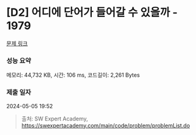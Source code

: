 # [D2] 어디에 단어가 들어갈 수 있을까 - 1979 

[문제 링크](https://swexpertacademy.com/main/code/problem/problemDetail.do?contestProbId=AV5PuPq6AaQDFAUq) 

### 성능 요약

메모리: 44,732 KB, 시간: 106 ms, 코드길이: 2,261 Bytes

### 제출 일자

2024-05-05 19:52



> 출처: SW Expert Academy, https://swexpertacademy.com/main/code/problem/problemList.do